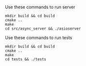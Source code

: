 Use these commands to run server
```
mkdir build && cd build
cmake ..
make
cd src/async_server && ./asioserver
```

Use these commands to run tests
```
mkdir build && cd build
cmake ..
make
cd tests && ./tests
```

